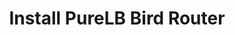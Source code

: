 ---
title: "Install PureLB Bird Router"
description: "Describe Operation"
weight: 20
hide: toc, nextpage
draft: true
---